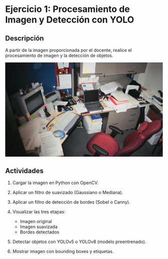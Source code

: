 # Ejercicio 1: Procesamiento de Imagen y Detección con YOLO

## Descripción

A partir de la imagen proporcionada por el docente, realice el procesamiento de imagen y la detección de objetos.

![image](images/image.jpg)

## Actividades

1. Cargar la imagen en Python con OpenCV.
2. Aplicar un filtro de suavizado (Gaussiano o Mediana).
3. Aplicar un filtro de detección de bordes (Sobel o Canny).
4. Visualizar las tres etapas:

   - Imagen original
   - Imagen suavizada
   - Bordes detectados

5. Detectar objetos con YOLOv5 o YOLOv8 (modelo preentrenado).
6. Mostrar imagen con bounding boxes y etiquetas.
